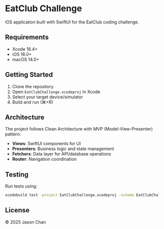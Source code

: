 # EatClub Challenge

iOS application built with SwiftUI for the EatClub coding challenge.

## Requirements

- Xcode 16.4+
- iOS 18.0+
- macOS 14.0+

## Getting Started

1. Clone the repository
2. Open `EatClubChallenge.xcodeproj` in Xcode
3. Select your target device/simulator
4. Build and run (⌘+R)

## Architecture

The project follows Clean Architecture with MVP (Model-View-Presenter) pattern:

- **Views**: SwiftUI components for UI
- **Presenters**: Business logic and state management
- **Fetchers**: Data layer for API/database operations
- **Router**: Navigation coordination

## Testing

Run tests using:
```bash
xcodebuild test -project EatClubChallenge.xcodeproj -scheme EatClubChallenge -destination 'platform=iOS Simulator,name=iPhone 16 Pro'
```

## License

© 2025 Jason Chan